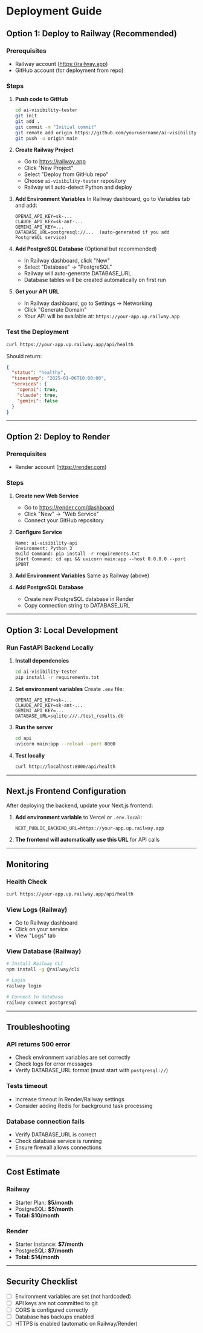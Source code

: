 # Deployment Guide

## Option 1: Deploy to Railway (Recommended)

### Prerequisites
- Railway account (https://railway.app)
- GitHub account (for deployment from repo)

### Steps

1. **Push code to GitHub**
   ```bash
   cd ai-visibility-tester
   git init
   git add .
   git commit -m "Initial commit"
   git remote add origin https://github.com/yourusername/ai-visibility-tester.git
   git push -u origin main
   ```

2. **Create Railway Project**
   - Go to https://railway.app
   - Click "New Project"
   - Select "Deploy from GitHub repo"
   - Choose `ai-visibility-tester` repository
   - Railway will auto-detect Python and deploy

3. **Add Environment Variables**
   In Railway dashboard, go to Variables tab and add:
   ```
   OPENAI_API_KEY=sk-...
   CLAUDE_API_KEY=sk-ant-...
   GEMINI_API_KEY=...
   DATABASE_URL=postgresql://...  (auto-generated if you add PostgreSQL service)
   ```

4. **Add PostgreSQL Database** (Optional but recommended)
   - In Railway dashboard, click "New"
   - Select "Database" → "PostgreSQL"
   - Railway will auto-generate DATABASE_URL
   - Database tables will be created automatically on first run

5. **Get your API URL**
   - In Railway dashboard, go to Settings → Networking
   - Click "Generate Domain"
   - Your API will be available at: `https://your-app.up.railway.app`

### Test the Deployment

```bash
curl https://your-app.up.railway.app/api/health
```

Should return:
```json
{
  "status": "healthy",
  "timestamp": "2025-01-06T10:00:00",
  "services": {
    "openai": true,
    "claude": true,
    "gemini": false
  }
}
```

---

## Option 2: Deploy to Render

### Prerequisites
- Render account (https://render.com)

### Steps

1. **Create new Web Service**
   - Go to https://render.com/dashboard
   - Click "New" → "Web Service"
   - Connect your GitHub repository

2. **Configure Service**
   ```
   Name: ai-visibility-api
   Environment: Python 3
   Build Command: pip install -r requirements.txt
   Start Command: cd api && uvicorn main:app --host 0.0.0.0 --port $PORT
   ```

3. **Add Environment Variables**
   Same as Railway (above)

4. **Add PostgreSQL Database**
   - Create new PostgreSQL database in Render
   - Copy connection string to DATABASE_URL

---

## Option 3: Local Development

### Run FastAPI Backend Locally

1. **Install dependencies**
   ```bash
   cd ai-visibility-tester
   pip install -r requirements.txt
   ```

2. **Set environment variables**
   Create `.env` file:
   ```
   OPENAI_API_KEY=sk-...
   CLAUDE_API_KEY=sk-ant-...
   GEMINI_API_KEY=...
   DATABASE_URL=sqlite:///./test_results.db
   ```

3. **Run the server**
   ```bash
   cd api
   uvicorn main:app --reload --port 8000
   ```

4. **Test locally**
   ```bash
   curl http://localhost:8000/api/health
   ```

---

## Next.js Frontend Configuration

After deploying the backend, update your Next.js frontend:

1. **Add environment variable** to Vercel or `.env.local`:
   ```
   NEXT_PUBLIC_BACKEND_URL=https://your-app.up.railway.app
   ```

2. **The frontend will automatically use this URL** for API calls

---

## Monitoring

### Health Check
```bash
curl https://your-app.up.railway.app/api/health
```

### View Logs (Railway)
- Go to Railway dashboard
- Click on your service
- View "Logs" tab

### View Database (Railway)
```bash
# Install Railway CLI
npm install -g @railway/cli

# Login
railway login

# Connect to database
railway connect postgresql
```

---

## Troubleshooting

### API returns 500 error
- Check environment variables are set correctly
- Check logs for error messages
- Verify DATABASE_URL format (must start with `postgresql://`)

### Tests timeout
- Increase timeout in Render/Railway settings
- Consider adding Redis for background task processing

### Database connection fails
- Verify DATABASE_URL is correct
- Check database service is running
- Ensure firewall allows connections

---

## Cost Estimate

### Railway
- Starter Plan: **$5/month**
- PostgreSQL: **$5/month**
- **Total: $10/month**

### Render
- Starter Instance: **$7/month**
- PostgreSQL: **$7/month**
- **Total: $14/month**

---

## Security Checklist

- [ ] Environment variables are set (not hardcoded)
- [ ] API keys are not committed to git
- [ ] CORS is configured correctly
- [ ] Database has backups enabled
- [ ] HTTPS is enabled (automatic on Railway/Render)
